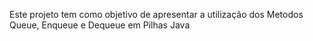Este projeto tem como objetivo de apresentar a utilização dos Metodos Queue, Enqueue e Dequeue em Pilhas Java
